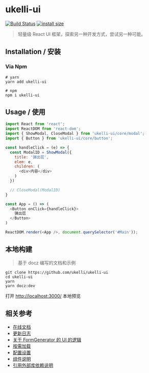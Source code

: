 # ukelli-ui

[![Build Status](https://travis-ci.org/ukelli/ukelli-ui.svg?branch=master)](https://travis-ci.org/ukelli/ukelli-ui)
[![install size](https://packagephobia.now.sh/badge?p=ukelli-ui)](https://packagephobia.now.sh/result?p=ukelli-ui)

> 轻量级 React UI 框架，探索另一种开发方式，尝试另一种可能。

## Installation / 安装

### Via Npm

```shell
# yarn
yarn add ukelli-ui

# npm
npm i ukelli-ui
```

## Usage / 使用

```js
import React from 'react';
import ReactDOM from 'react-dom';
import { ShowModal, CloseModal } from 'ukelli-ui/core/modal';
import { Button } from 'ukelli-ui/core/button';

const handleClick = (e) => {
  const ModalID = ShowModal({
    title: '弹出层',
    elem: e,
    children: (
      <div>内容</div>
    )
  })

  // CloseModal(ModalID)
}

const App = () => (
  <Button onClick={handleClick}>
    弹出层
  </Button>
)

ReactDOM.render(<App />, document.querySelector('#Main'));
```

## 本地构建

> 基于 docz 编写的文档和示例

```shell
git clone https://github.com/ukelli/ukelli-ui
cd ukelli-ui
yarn
yarn docz:dev
```

打开 [http://localhost:3000/](http://localhost:3000/) 本地预览

## 相关参考

- [在线文档](https://ui.ukelli.com/)
- [更新日志](./docs/update-logs.md)
- [关于 FormGenerator 的 UI 的逻辑](./docs/ui-logic.md)
- [按需加载](./docs/import-desc.md)
- [配置设置](./docs/configuration.md)
- [组件说明](./docs/components.md)
- [引用外部库依赖说明](./docs/components.md)
